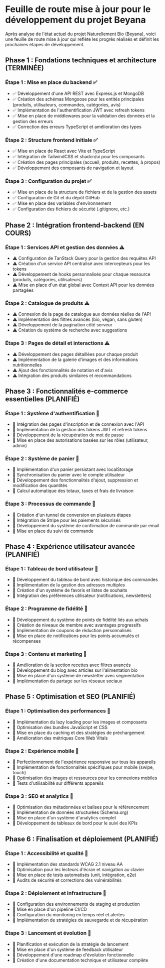 # Feuille de route mise à jour pour le développement du projet Beyana

Après analyse de l'état actuel du projet Naturellement Bio (Beyana), voici une feuille de route mise à jour qui reflète les progrès réalisés et définit les prochaines étapes de développement.

## Phase 1 : Fondations techniques et architecture (TERMINÉE)

### Étape 1 : Mise en place du backend ✅
- ✅ Développement d'une API REST avec Express.js et MongoDB
- ✅ Création des schémas Mongoose pour les entités principales (produits, utilisateurs, commandes, catégories, avis)
- ✅ Implémentation de l'authentification JWT avec refresh tokens
- ✅ Mise en place de middlewares pour la validation des données et la gestion des erreurs
- ✅ Correction des erreurs TypeScript et amélioration des types

### Étape 2 : Structure frontend initiale ✅
- ✅ Mise en place de React avec Vite et TypeScript
- ✅ Intégration de TailwindCSS et shadcn/ui pour les composants
- ✅ Création des pages principales (accueil, produits, recettes, à propos)
- ✅ Développement des composants de navigation et layout

### Étape 3 : Configuration du projet ✅
- ✅ Mise en place de la structure de fichiers et de la gestion des assets
- ✅ Configuration de Git et du dépôt GitHub
- ✅ Mise en place des variables d'environnement
- ✅ Configuration des fichiers de sécurité (.gitignore, etc.)

## Phase 2 : Intégration frontend-backend (EN COURS)

### Étape 1 : Services API et gestion des données ⚠️
- ⚠️ Configuration de TanStack Query pour la gestion des requêtes API
- ⚠️ Création d'un service API centralisé avec intercepteurs pour les tokens
- ⚠️ Développement de hooks personnalisés pour chaque ressource (produits, catégories, utilisateurs)
- ⚠️ Mise en place d'un état global avec Context API pour les données partagées

### Étape 2 : Catalogue de produits ⚠️
- ⚠️ Connexion de la page de catalogue aux données réelles de l'API
- ⚠️ Implémentation des filtres avancés (bio, végan, sans gluten)
- ⚠️ Développement de la pagination côté serveur
- ⚠️ Création du système de recherche avec suggestions

### Étape 3 : Pages de détail et interactions ⚠️
- ⚠️ Développement des pages détaillées pour chaque produit
- ⚠️ Implémentation de la galerie d'images et des informations nutritionnelles
- ⚠️ Ajout des fonctionnalités de notation et d'avis
- ⚠️ Intégration des produits similaires et recommandations

## Phase 3 : Fonctionnalités e-commerce essentielles (PLANIFIÉ)

### Étape 1 : Système d'authentification 📌
- 📌 Intégration des pages d'inscription et de connexion avec l'API
- 📌 Implémentation de la gestion des tokens JWT et refresh tokens
- 📌 Développement de la récupération de mot de passe
- 📌 Mise en place des autorisations basées sur les rôles (utilisateur, admin)

### Étape 2 : Système de panier 📌
- 📌 Implémentation d'un panier persistant avec localStorage
- 📌 Synchronisation du panier avec le compte utilisateur
- 📌 Développement des fonctionnalités d'ajout, suppression et modification des quantités
- 📌 Calcul automatique des totaux, taxes et frais de livraison

### Étape 3 : Processus de commande 📌
- 📌 Création d'un tunnel de conversion en plusieurs étapes
- 📌 Intégration de Stripe pour les paiements sécurisés
- 📌 Développement du système de confirmation de commande par email
- 📌 Mise en place du suivi de commande

## Phase 4 : Expérience utilisateur avancée (PLANIFIÉ)

### Étape 1 : Tableau de bord utilisateur 📌
- 📌 Développement du tableau de bord avec historique des commandes
- 📌 Implémentation de la gestion des adresses multiples
- 📌 Création d'un système de favoris et listes de souhaits
- 📌 Intégration des préférences utilisateur (notifications, newsletters)

### Étape 2 : Programme de fidélité 📌
- 📌 Développement du système de points de fidélité liés aux achats
- 📌 Création de niveaux de membre avec avantages progressifs
- 📌 Implémentation de coupons de réduction personnalisés
- 📌 Mise en place de notifications pour les points accumulés et récompenses

### Étape 3 : Contenu et marketing 📌
- 📌 Amélioration de la section recettes avec filtres avancés
- 📌 Développement du blog avec articles sur l'alimentation bio
- 📌 Mise en place d'un système de newsletter avec segmentation
- 📌 Implémentation du partage sur les réseaux sociaux

## Phase 5 : Optimisation et SEO (PLANIFIÉ)

### Étape 1 : Optimisation des performances 📌
- 📌 Implémentation du lazy loading pour les images et composants
- 📌 Optimisation des bundles JavaScript et CSS
- 📌 Mise en place du caching et des stratégies de préchargement
- 📌 Amélioration des métriques Core Web Vitals

### Étape 2 : Expérience mobile 📌
- 📌 Perfectionnement de l'expérience responsive sur tous les appareils
- 📌 Implémentation de fonctionnalités spécifiques pour mobile (swipe, touch)
- 📌 Optimisation des images et ressources pour les connexions mobiles
- 📌 Tests d'utilisabilité sur différents appareils

### Étape 3 : SEO et analytics 📌
- 📌 Optimisation des métadonnées et balises pour le référencement
- 📌 Implémentation de données structurées (Schema.org)
- 📌 Mise en place d'un système d'analytics complet
- 📌 Développement de tableaux de bord pour le suivi des KPIs

## Phase 6 : Finalisation et déploiement (PLANIFIÉ)

### Étape 1 : Accessibilité et qualité 📌
- 📌 Implémentation des standards WCAG 2.1 niveau AA
- 📌 Optimisation pour les lecteurs d'écran et navigation au clavier
- 📌 Mise en place de tests automatisés (unit, intégration, e2e)
- 📌 Audits de sécurité et corrections des vulnérabilités

### Étape 2 : Déploiement et infrastructure 📌
- 📌 Configuration des environnements de staging et production
- 📌 Mise en place d'un pipeline CI/CD
- 📌 Configuration du monitoring en temps réel et alertes
- 📌 Implémentation de stratégies de sauvegarde et de récupération

### Étape 3 : Lancement et évolution 📌
- 📌 Planification et exécution de la stratégie de lancement
- 📌 Mise en place d'un système de feedback utilisateur
- 📌 Développement d'une roadmap d'évolution fonctionnelle
- 📌 Création d'une documentation technique et utilisateur complète

